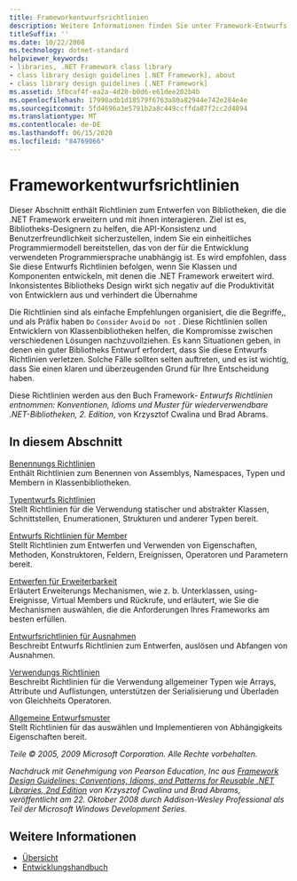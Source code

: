 ```yaml
---
title: Frameworkentwurfsrichtlinien
description: Weitere Informationen finden Sie unter Framework-Entwurfs Richtlinien für das Entwerfen von Bibliotheken, die .NET erweitern und mit ihnen interagieren, um API-Konsistenz und Benutzerfreundlichkeit sicherzustellen
titleSuffix: ''
ms.date: 10/22/2008
ms.technology: dotnet-standard
helpviewer_keywords:
- libraries, .NET Framework class library
- class library design guidelines [.NET Framework], about
- class library design guidelines [.NET Framework]
ms.assetid: 5fbcaf4f-ea2a-4d20-b0d6-e61dee202b4b
ms.openlocfilehash: 17998adb1d18579f6763a80a82944e742e284e4e
ms.sourcegitcommit: 5fd4696a3e5791b2a8c449ccffda87f2cc2d4894
ms.translationtype: MT
ms.contentlocale: de-DE
ms.lasthandoff: 06/15/2020
ms.locfileid: "84769066"
---
```

# <a name="framework-design-guidelines"></a>Frameworkentwurfsrichtlinien
Dieser Abschnitt enthält Richtlinien zum Entwerfen von Bibliotheken, die die .NET Framework erweitern und mit ihnen interagieren. Ziel ist es, Bibliotheks-Designern zu helfen, die API-Konsistenz und Benutzerfreundlichkeit sicherzustellen, indem Sie ein einheitliches Programmiermodell bereitstellen, das von der für die Entwicklung verwendeten Programmiersprache unabhängig ist. Es wird empfohlen, dass Sie diese Entwurfs Richtlinien befolgen, wenn Sie Klassen und Komponenten entwickeln, mit denen die .NET Framework erweitert wird. Inkonsistentes Bibliotheks Design wirkt sich negativ auf die Produktivität von Entwicklern aus und verhindert die Übernahme  
  
 Die Richtlinien sind als einfache Empfehlungen organisiert, die die Begriffe,, und als Präfix haben `Do` `Consider` `Avoid` `Do not` . Diese Richtlinien sollen Entwicklern von Klassenbibliotheken helfen, die Kompromisse zwischen verschiedenen Lösungen nachzuvollziehen. Es kann Situationen geben, in denen ein guter Bibliotheks Entwurf erfordert, dass Sie diese Entwurfs Richtlinien verletzen. Solche Fälle sollten selten auftreten, und es ist wichtig, dass Sie einen klaren und überzeugenden Grund für Ihre Entscheidung haben.  
  
 Diese Richtlinien werden aus den Buch Framework- *Entwurfs Richtlinien entnommen: Konventionen, Idioms und Muster für wiederverwendbare .NET-Bibliotheken, 2. Edition*, von Krzysztof Cwalina und Brad Abrams.  
  
## <a name="in-this-section"></a>In diesem Abschnitt  
 [Benennungs Richtlinien](naming-guidelines.md)  
 Enthält Richtlinien zum Benennen von Assemblys, Namespaces, Typen und Membern in Klassenbibliotheken.  
  
 [Typentwurfs Richtlinien](type.md)  
 Stellt Richtlinien für die Verwendung statischer und abstrakter Klassen, Schnittstellen, Enumerationen, Strukturen und anderer Typen bereit.  
  
 [Entwurfs Richtlinien für Member](member.md)  
 Stellt Richtlinien zum Entwerfen und Verwenden von Eigenschaften, Methoden, Konstruktoren, Feldern, Ereignissen, Operatoren und Parametern bereit.  
  
 [Entwerfen für Erweiterbarkeit](designing-for-extensibility.md)  
 Erläutert Erweiterungs Mechanismen, wie z. b. Unterklassen, using-Ereignisse, Virtual Members und Rückrufe, und erläutert, wie Sie die Mechanismen auswählen, die die Anforderungen Ihres Frameworks am besten erfüllen.  
  
 [Entwurfsrichtlinien für Ausnahmen](exceptions.md)  
 Beschreibt Entwurfs Richtlinien zum Entwerfen, auslösen und Abfangen von Ausnahmen.  
  
 [Verwendungs Richtlinien](usage-guidelines.md)  
 Beschreibt Richtlinien für die Verwendung allgemeiner Typen wie Arrays, Attribute und Auflistungen, unterstützen der Serialisierung und Überladen von Gleichheits Operatoren.  
  
 [Allgemeine Entwurfsmuster](common-design-patterns.md)  
 Stellt Richtlinien für das auswählen und Implementieren von Abhängigkeits Eigenschaften bereit.  
  
 *Teile © 2005, 2009 Microsoft Corporation. Alle Rechte vorbehalten.*  
  
 *Nachdruck mit Genehmigung von Pearson Education, Inc aus [Framework Design Guidelines: Conventions, Idioms, and Patterns for Reusable .NET Libraries, 2nd Edition](https://www.informit.com/store/framework-design-guidelines-conventions-idioms-and-9780321545619) von Krzysztof Cwalina und Brad Abrams, veröffentlicht am 22. Oktober 2008 durch Addison-Wesley Professional als Teil der Microsoft Windows Development Series.*  
  
## <a name="see-also"></a>Weitere Informationen

- [Übersicht](../../framework/get-started/overview.md)
- [Entwicklungshandbuch](../../framework/development-guide.md)

